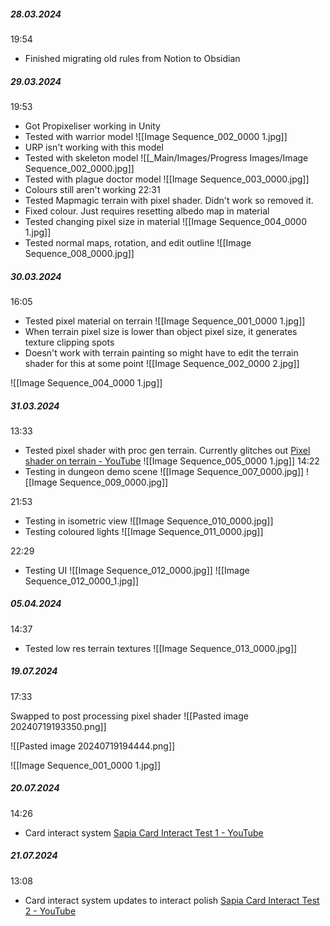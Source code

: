 ##### 28.03.2024
19:54
- Finished migrating old rules from Notion to Obsidian 
##### 29.03.2024
19:53
- Got Propixeliser working in Unity
- Tested with warrior model
![[Image Sequence_002_0000 1.jpg]]
- URP isn't working with this model
- Tested with skeleton model
![[_Main/Images/Progress Images/Image Sequence_002_0000.jpg]]
- Tested with plague doctor model
![[Image Sequence_003_0000.jpg]]
- Colours still aren't working
22:31
- Tested Mapmagic terrain with pixel shader. Didn't work so removed it.
- Fixed colour. Just requires resetting albedo map in material
- Tested changing pixel size in material
![[Image Sequence_004_0000 1.jpg]]
- Tested normal maps, rotation, and edit outline
![[Image Sequence_008_0000.jpg]]
##### 30.03.2024
16:05
- Tested pixel material on terrain
![[Image Sequence_001_0000 1.jpg]]
- When terrain pixel size is lower than object pixel size, it generates texture clipping spots
- Doesn't work with terrain painting so might have to edit the terrain shader for this at some point
![[Image Sequence_002_0000 2.jpg]]

![[Image Sequence_004_0000 1.jpg]]

##### 31.03.2024
13:33
- Tested pixel shader with proc gen terrain. Currently glitches out [Pixel shader on terrain - YouTube](https://youtu.be/BVTiKwlgx6Y)
![[Image Sequence_005_0000 1.jpg]]
14:22
- Testing in dungeon demo scene
![[Image Sequence_007_0000.jpg]]
![[Image Sequence_009_0000.jpg]]

21:53
- Testing in isometric view
![[Image Sequence_010_0000.jpg]]
- Testing coloured lights
![[Image Sequence_011_0000.jpg]]

22:29
- Testing UI
![[Image Sequence_012_0000.jpg]]
![[Image Sequence_012_0000_1.jpg]]

##### 05.04.2024
14:37
- Tested low res terrain textures
![[Image Sequence_013_0000.jpg]]

##### 19.07.2024
17:33

Swapped to post processing pixel shader
![[Pasted image 20240719193350.png]]

![[Pasted image 20240719194444.png]]

![[Image Sequence_001_0000 1.jpg]]

##### 20.07.2024
14:26
- Card interact system [Sapia Card Interact Test 1 - YouTube](https://www.youtube.com/watch?v=BBp4WI5612s)

##### 21.07.2024
13:08
- Card interact system updates to interact polish [Sapia Card Interact Test 2 - YouTube](https://www.youtube.com/watch?v=FHqlhGvcq4k)